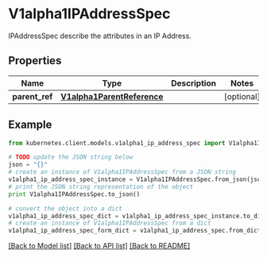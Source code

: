 # V1alpha1IPAddressSpec

IPAddressSpec describe the attributes in an IP Address.

## Properties
Name | Type | Description | Notes
------------ | ------------- | ------------- | -------------
**parent_ref** | [**V1alpha1ParentReference**](V1alpha1ParentReference.md) |  | [optional] 

## Example

```python
from kubernetes.client.models.v1alpha1_ip_address_spec import V1alpha1IPAddressSpec

# TODO update the JSON string below
json = "{}"
# create an instance of V1alpha1IPAddressSpec from a JSON string
v1alpha1_ip_address_spec_instance = V1alpha1IPAddressSpec.from_json(json)
# print the JSON string representation of the object
print V1alpha1IPAddressSpec.to_json()

# convert the object into a dict
v1alpha1_ip_address_spec_dict = v1alpha1_ip_address_spec_instance.to_dict()
# create an instance of V1alpha1IPAddressSpec from a dict
v1alpha1_ip_address_spec_form_dict = v1alpha1_ip_address_spec.from_dict(v1alpha1_ip_address_spec_dict)
```
[[Back to Model list]](../README.md#documentation-for-models) [[Back to API list]](../README.md#documentation-for-api-endpoints) [[Back to README]](../README.md)


